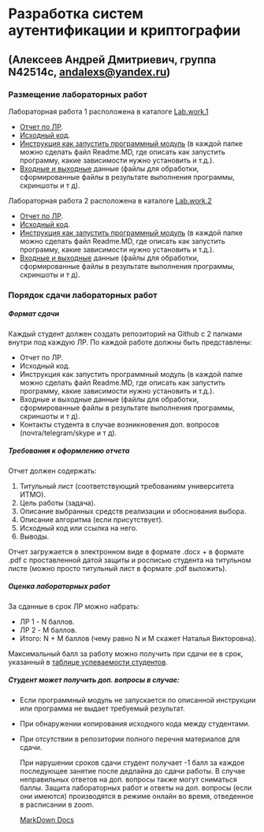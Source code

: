 # Разработка систем аутентификации и криптографии

## (Алексеев Андрей Дмитриевич, группа N42514с, andalexs@yandex.ru)

### Размещение лабораторных работ

Лабораторная работа 1 расположена в каталоге [Lab.work.1](https://github.com/ADDrey/dev-auth-sys-and-crypto/tree/main/Lab.work.1)
* [Отчет по ЛР](https://github.com/ADDrey/dev-auth-sys-and-crypto/blob/main/Lab.work.1/Report_L.W.1_Alekseev.A.D.docx).
* [Исходный код](https://github.com/ADDrey/dev-auth-sys-and-crypto/tree/main/Lab.work.1/source_code).
* [Инструкция как запустить программный модуль](https://github.com/ADDrey/dev-auth-sys-and-crypto/blob/main/Lab.work.1/README.md) (в каждой папке можно сделать файл Readme.MD, где описать как запустить программу, какие зависимости нужно установить и т.д.).
* [Входные и выходные](https://github.com/ADDrey/dev-auth-sys-and-crypto/tree/main/Lab.work.1/input_otput) данные (файлы для обработки, сформированные файлы в результате выполнения программы, скриншоты и т д).

Лабораторная работа 2 расположена в каталоге [Lab.work.2](https://github.com/ADDrey/dev-auth-sys-and-crypto/tree/main/Lab.work.2)
* [Отчет по ЛР](https://github.com/ADDrey/dev-auth-sys-and-crypto/blob/main/Lab.work.2/Report_L.W.2_Alekseev.A.D.docx).
* [Исходный код](https://github.com/ADDrey/dev-auth-sys-and-crypto/tree/main/Lab.work.2/source_code).
* [Инструкция как запустить программный модуль](https://github.com/ADDrey/dev-auth-sys-and-crypto/blob/main/Lab.work.2/README.md) (в каждой папке можно сделать файл Readme.MD, где описать как запустить программу, какие зависимости нужно установить и т.д.).
* [Входные и выходные](https://github.com/ADDrey/dev-auth-sys-and-crypto/tree/main/Lab.work.2/input_otput) данные (файлы для обработки, сформированные файлы в результате выполнения программы, скриншоты и т д).

### Порядок сдачи лабораторных работ

##### Формат сдачи
Каждый студент должен создать репозиторий на Github с 2 папками внутри под каждую ЛР. По каждой работе должны быть представлены:
* Отчет по ЛР.
* Исходный код.
* Инструкция как запустить программный модуль (в каждой папке можно сделать файл Readme.MD, где описать как запустить программу, какие зависимости нужно установить и т.д.).
* Входные и выходные данные (файлы для обработки, сформированные файлы в результате выполнения программы, скриншоты и т д).
* Контакты студента в случае возникновения доп. вопросов (почта/telegram/skype и т д).

##### Требования к оформлению отчета
Отчет должен содержать:
1.  Титульный лист (соответствующий требованиям университета ИТМО).
2.  Цель работы (задача).
3.  Описание выбранных средств реализации и обоснования выбора.
4.  Описание алгоритма (если присутствует).
5.  Исходный код или ссылка на него.
6.  Выводы.

Отчет загружается в электронном виде в формате .docx + в формате .pdf с проставленной датой защиты и росписью студента на титульном листе (можно просто титульный лист в формате .pdf выложить).

##### Оценка лабораторных работ 
За сданные в срок ЛР можно набрать: 
* ЛР 1 - N баллов.
* ЛР 2 - M баллов.
* Итого: N + M баллов (чему равно N и M скажет Наталья Викторовна).

Максимальный балл за работу можно получить при сдачи ее в срок, указанный в [таблице успеваемости студентов](https://docs.google.com/spreadsheets/d/1lrfjgOYJcB2z1vyHHXIvY2lDTqzOf8XjT_xVS0-__mY/edit?usp=sharing "таблице успеваемости студентов").

##### Студент может получить доп. вопросы в случае: 
*   Если программный модуль не запускается по описанной инструкции или программа не выдает требуемый результат.
*   При обнаружении копирования исходного кода между студентами.
*   При отсутствии в репозитории полного перечня материалов для сдачи.


    При нарушении сроков сдачи студент получает -1 балл за каждое последующее занятие после дедлайна до сдачи работы. В случае неправильных ответов на доп. вопросы также могут сниматься баллы. Защита лабораторных работ и ответы на доп. вопросы (если они имеются) производятся в режиме онлайн во время, отведенное в расписании в zoom.

    [MarkDown Docs](https://gist.github.com/Jekins/2bf2d0638163f1294637)
